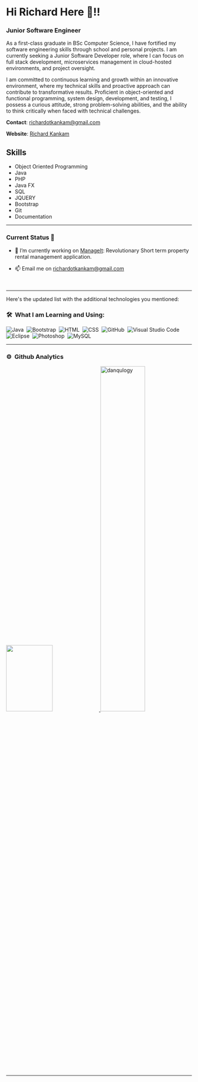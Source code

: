 # Hi Richard Here 👋!!

### Junior Software Engineer

As a first-class graduate in BSc Computer Science, I have fortified my software engineering skills through school and personal projects. I am currently seeking a Junior Software Developer role, where I can focus on full stack development, microservices management in cloud-hosted environments, and project oversight.

I am committed to continuous learning and growth within an innovative environment, where my technical skills and proactive approach can contribute to transformative results. Proficient in object-oriented and functional programming, system design, development, and testing, I possess a curious attitude, strong problem-solving abilities, and the ability to think critically when faced with technical challenges. 


**Contact**: [richardotkankam@gmail.com](mailto:richardotkankam@gmail.com)

**Website**: [Richard Kankam](https://kilobyte1.github.io/portfolio/)



## Skills
- Object Oriented Programming
- Java 
- PHP
- Java FX
- SQL
- JQUERY
- Bootstrap
- Git
- Documentation
---

### Current Status 🎯

- 🔭 I’m currently working on [ManageIt](https://kilobyte1.github.io/portfolio/): Revolutionary Short term property rental management application.

- 📫 Email me on [richardotkankam@gmail.com](mailto:richardotkankam@gmail.com)

<br/>
<hr>



Here's the updated list with the additional technologies you mentioned:

### 🛠 &nbsp;What I am Learning and Using:

![Java](https://img.shields.io/badge/-Java-05122A?style=flat&logo=Java&logoColor=FFA518)&nbsp;
![Bootstrap](https://img.shields.io/badge/-Bootstrap-05122A?style=flat&logo=bootstrap&logoColor=563D7C)&nbsp;
![HTML](https://img.shields.io/badge/-HTML-05122A?style=flat&logo=HTML5)&nbsp;
![CSS](https://img.shields.io/badge/-CSS-05122A?style=flat&logo=CSS3&logoColor=1572B6)&nbsp;
![GitHub](https://img.shields.io/badge/-GitHub-05122A?style=flat&logo=github)&nbsp;
![Visual Studio Code](https://img.shields.io/badge/-Visual%20Studio%20Code-05122A?style=flat&logo=visual-studio-code&logoColor=007ACC)&nbsp;
![Eclipse](https://img.shields.io/badge/-Eclipse-05122A?style=flat&logo=eclipse-ide&logoColor=2C2255)&nbsp;
![Photoshop](https://img.shields.io/badge/-Photoshop-05122A?style=flat&logo=adobe-illustrator)&nbsp;
![MySQL](https://img.shields.io/badge/-MySQL-05122A?style=flat&logo=mysql)&nbsp;
<hr>

### ⚙️ &nbsp;Github Analytics

<p align="left">
  <a href="https://github.com/Kilobyte1">
    <img height="180em" width ="50%" src="https://github-readme-stats-eight-theta.vercel.app/api?username=Kilobyte1&show_icons=true&theme=algolia&include_all_commits=true&count_private=true&hide=contribs,issues"/>
    <img width="49%" src="https://github-readme-streak-stats.herokuapp.com/?user=Kilobyte1&theme=default&hide_border=true" alt="danqulogy" />
  </a>
</p>

<hr>

